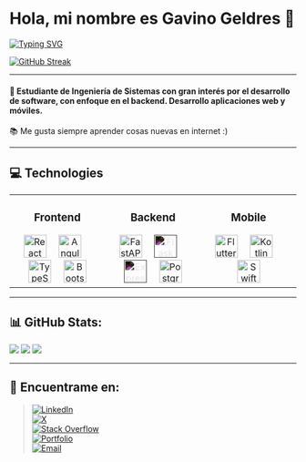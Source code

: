 # Hola, mi nombre es Gavino Geldres 👋

[![Typing SVG](https://readme-typing-svg.demolab.com?font=Fira+Code&pause=1000&color=207194&width=435&lines=Python+and+JavaScript+developer+%F0%9F%9A%80)](https://git.io/typing-svg)


[![GitHub Streak](https://streak-stats.demolab.com?user=ggeldresp18&theme=submarine-flowers&mode=weekly)](https://git.io/streak-stats)

---

#### 🚀 Estudiante de Ingeniería de Sistemas con gran interés por el desarrollo de software, con enfoque en el backend. Desarrollo aplicaciones web y móviles.

📚 Me gusta siempre aprender cosas nuevas en internet :)

---

## 💻 Technologies

<table width="100%">
  <tbody>
    <tr>
      <td align="center" width="25%" valign="top">
        <h3>Frontend</h3>
          <a href="https://reactjs.org/" target="_blank"><img src="https://cdn.jsdelivr.net/gh/devicons/devicon/icons/react/react-original.svg" alt="React" height="40"/></a>
             
          <a href="https://angular.io/" target="_blank"><img src="https://cdn.jsdelivr.net/gh/devicons/devicon/icons/angularjs/angularjs-original.svg" alt="Angular" height="40"/></a>
             
          <a href="https://www.typescriptlang.org/" target="_blank"><img src="https://cdn.jsdelivr.net/gh/devicons/devicon/icons/typescript/typescript-original.svg" alt="TypeScript" height="40"/></a>
             
          <a href="https://getbootstrap.com/" target="_blank"><img src="https://cdn.jsdelivr.net/gh/devicons/devicon/icons/bootstrap/bootstrap-original.svg" alt="Bootstrap" height="40"/></a>
      </td>
      <td align="center" width="25%" valign="top">
        <h3>Backend</h3>
          <a href="https://fastapi.tiangolo.com/" target="_blank"><img src="https://cdn.jsdelivr.net/gh/devicons/devicon/icons/fastapi/fastapi-original.svg" alt="FastAPI" height="40"/></a>
             
          <a href="https://flask.palletsprojects.com/" target="_blank"><img src="https://cdn.jsdelivr.net/gh/devicons/devicon/icons/flask/flask-original.svg" alt="Flask" height="40" style="filter: invert(1)"/></a>
             
          <a href="https://expressjs.com/" target="_blank"><img src="https://cdn.jsdelivr.net/gh/devicons/devicon/icons/express/express-original.svg" alt="Express" height="40" style="filter: invert(1)"/></a>
             
          <a href="https://www.postgresql.org/" target="_blank"><img src="https://cdn.jsdelivr.net/gh/devicons/devicon/icons/postgresql/postgresql-original.svg" alt="PostgreSQL" height="40"/></a>
      </td>
      <td align="center" width="25%" valign="top">
        <h3>Mobile</h3>
          <a href="https://flutter.dev/" target="_blank"><img src="https://cdn.jsdelivr.net/gh/devicons/devicon/icons/flutter/flutter-original.svg" alt="Flutter" height="40"/></a>
             
          <a href="https://kotlinlang.org/" target="_blank"><img src="https://cdn.jsdelivr.net/gh/devicons/devicon/icons/kotlin/kotlin-original.svg" alt="Kotlin" height="40"/></a>
             
          <a href="https://developer.apple.com/swift/" target="_blank"><img src="https://cdn.jsdelivr.net/gh/devicons/devicon/icons/swift/swift-original.svg" alt="Swift" height="40"/></a>
      </td>

  </tbody>
</table>

---

## 📊 GitHub Stats:
<div name ="stats">
  <img src ="http://github-profile-summary-cards.vercel.app/api/cards/profile-details?username=ggeldresp18&theme=radical"/>
  <img src ="http://github-profile-summary-cards.vercel.app/api/cards/stats?username=ggeldresp18&theme=radical"/>
  <img src ="http://github-profile-summary-cards.vercel.app/api/cards/repos-per-language?username=ggeldresp18&theme=radical"/>
</div>

---

## 📝 Encuentrame en:
>[![LinkedIn](https://img.shields.io/badge/LinkedIn-Gavino_Geldres_Pinto-0A66C2?style=for-the-badge&logo=linkedin&logoColor=white)](https://linkedin.com/in/gavino-gabriel-geldres-pinto)
><br>
>[![X](https://img.shields.io/badge/X-@gavinogelp2518-000000?style=for-the-badge&logo=x&logoColor=white)](https://x.com/gavinogelp2518)
><br>
>[![Stack Overflow](https://img.shields.io/badge/Stack_Overflow-Gavino_Geldres_Pinto-F48024?style=for-the-badge&logo=stackoverflow&logoColor=white)](https://stackoverflow.com/users/31118553/gavino-geldres-pinto)
><br>
>[![Portfolio](https://img.shields.io/badge/Portfolio-gavino--geldres.vercel.app-3F801D?style=for-the-badge&logo=website&logoColor=white)](https://gavino-geldres.vercel.app/)
><br>
>[![Email](https://img.shields.io/badge/Email-gavinogeldresp@gmail.com-D14836?style=for-the-badge&logo=gmail&logoColor=white)](mailto:gavinogeldresp@gmail.com)
